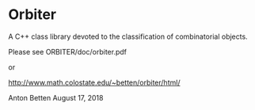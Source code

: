 Orbiter
=======

A C++ class library devoted to the classification of combinatorial objects.


Please see ORBITER/doc/orbiter.pdf 

or

http://www.math.colostate.edu/~betten/orbiter/html/


Anton Betten
August 17, 2018
